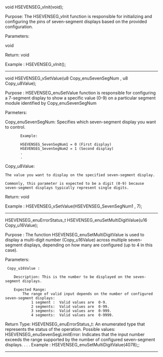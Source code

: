
void HSEVENSEG_vInit(void);

Purpose:
The HSEVENSEG_vInit function is responsible for initializing and configuring the pins of seven-segment displays based on the provided configuration.

Parameters:

   void

Return:
   void

Example : 
    HSEVENSEG_vInit();

____________________________________________________________________________________________________________________________________________________________________________

void HSEVENSEG_vSetValue(u8 Copy_enuSevenSegNum , u8 Copy_u8Value);

Purpose :
    HSEVENSEG_enuSetValue function is responsible for configuring a 7-segment display to show a specific value (0-9) 
on a particular segment module identified by Copy_enuSevenSegNum


Parmeters:

   Copy_enuSevenSegNum:
        Specifies which seven-segment display you want to control.

           Example:

           HSEVENSEG_SevenSegNum1 = 0 (First display)
           HSEVENSEG_SevenSegNum2 = 1 (Second display)
           .
           .

   Copy_u8Value:
 
    The value you want to display on the specified seven-segment display.

    Commonly, this parameter is expected to be a digit (0-9) because seven-segment displays typically represent single digits.

Return:
   void

Example : 
  HSEVENSEG_vSetValue(HSEVENSEG_SevenSegNum1 , 7);
____________________________________________________________________________________________________________________________________________________________________________
HSEVENSEG_enuErrorStatus_t HSEVENSEG_enuSetMultiDigitValue(u16 Copy_u16Value);

Purpose :
    The function HSEVENSEG_enuSetMultiDigitValue is used to display a multi-digit number (Copy_u16Value) across multiple seven-segment displays, 
depending on how many are configured (up to 4 in this case).

Parameters:

     Copy_u16Value :

        Description: This is the number to be displayed on the seven-segment displays.

        Expected Range:
            The range of valid input depends on the number of configured seven-segment displays:
                1 segment :  Valid values are  0-9.
                2 segments:  Valid values are  0-99.
                3 segments:  Valid values are  0-999.
                4 segments:  Valid values are  0-9999.


Return Type:
    HSEVENSEG_enuErrorStatus_t:
        An enumerated type that represents the status of the operation.
        Possible values:
            HSEVENSEG_enuSevenSegLimitError: Indicates that the input number exceeds the range supported by the number of configured seven-segment displays.
            .
            .
            .
Example : 
  HSEVENSEG_enuSetMultiDigitValue(4078);;
____________________________________________________________________________________________________________________________________________________________________________
